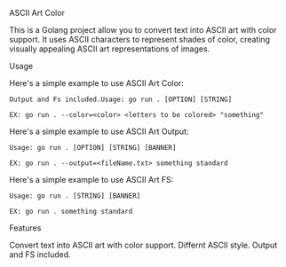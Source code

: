 ASCII Art Color

This is a Golang project allow you to convert text into ASCII art with color support. It uses ASCII characters to represent shades of color, creating visually appealing ASCII art representations of images.

Usage

Here's a simple example to use ASCII Art Color:

    Output and Fs included.Usage: go run . [OPTION] [STRING]
    
    EX: go run . --color=<color> <letters to be colored> "something"

Here's a simple example to use ASCII Art Output:

    Usage: go run . [OPTION] [STRING] [BANNER]

    EX: go run . --output=<fileName.txt> something standard

Here's a simple example to use ASCII Art FS:

    Usage: go run . [STRING] [BANNER]

    EX: go run . something standard

Features

  Convert text into ASCII art with color support.
  Differnt ASCII style.
  Output and FS included.
